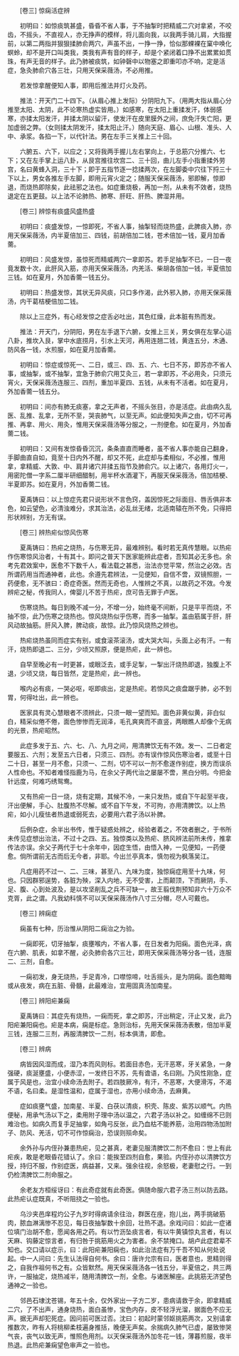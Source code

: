 <!-- { "loadSidebar": true } -->
　　[卷三] 惊痫活症辨 

　　初明曰：如惊痰筑甚盛，昏昏不省人事，于不抽掣时把精威二穴对拿紧，不咬齿，不摇头，不直视人，亦无挣声的模样，将儿面向我，以我两手骑儿肩，大指握前，以第二两指并狠狠揉肺俞两穴，声虽不出，一挣一挣，恰似那蜾裸在窠中唤化螟蛉，却不是开口叫类我，类我有声有音的样子，却是个紧闭着口挣不出累累如贯珠，有声无音的样子。此乃肺被痰筑，如钟磬中以物塞之即重叩亦不响，定是活症，急灸肺俞穴各三壮，只用天保采薇汤，不必用推。

　　若发惊拿醒便知人事，即用后推法并灯火及药。

　　推法：开天门二十四下。（从眉心推上发际）分阴阳九下。（用两大指从眉心分推至太阳、太阴，此不论寒热虚实皆用。）如感寒，在太阳上重揉发汗，体弱感寒，亦揉太阳发汗，并揉太阴以留汗，使发汗在皮里膜外之间，庶免汗失亡阳，更加虚弱之弊。（女则揉太阴发汗，揉太阳止汗。）随向天庭、眉心、山根、准头、人中、承浆。各掐一下，以代针法。男在左手三关推上三十回。

　　六腑五、六下，以应之；又将我两手握儿左右掌向上，于总筋穴分推六、七下；又在左手掌上运八卦，从艮宫推往坎宫二、三十回，曲儿左手小指重揉外劳宫，名曰黄蜂入洞，三十下；即于五指节逐一捻揉两次，在左脚委中穴往下捋三十下以上，男女各推左手左脚，即用元宵火定之；随服天保采薇汤，邪即解，惊即退，而烧热即除矣，此祛邪之法也。如症重烧极，再加一剂，从未有不效者，烧热退定在五更鼓。以上法不论肺热、肺寒、肝旺、肝热、脾湿并用。

　　[卷三] 辨惊有痰盛风盛热盛 

　　初明曰：痰盛发惊，一惊即死，不省人事，抽掣轻而烧热盛，此脾痰入肺，亦用天保采薇汤，内半夏倍加三、四钱，前胡倍加二钱，苍术倍加一钱，夏月加香薷。

　　初明曰：风盛发惊，虽惊死而精威两穴一拿即苏。若手足抽掣不已，一日一夜竟发数十次，此肝风入筋，亦用天保采薇汤，内羌活、柴胡各倍加一钱，半夏倍加三钱。如在夏月，外加香薷一钱五分。

　　初明曰：热盛发惊，其状无异风痰，只口多作渴，此外邪入肺，亦用天保采薇汤，内干葛桔梗倍加二钱。

　　除以上三症外，有心经发惊之症舌必吐出，其色红燥，此本脏有热而发。

　　推法：开天门，分阴阳，男在左手退下六腑，女推上三关，男女俱在左掌心运八卦，推坎入艮，掌中水底捞月，引水上天河，再用连翘二钱，黄连五分，木通、防风各一钱，水煎服，如在夏月加香薷。

　　初明曰：惊症或惊死一、二日，或三、四、五、六、七日不苏，即苏亦不省人事，或抽掣，或不抽掣，宜急于肺俞穴用艾灸三，若一拿即苏，不必用灸，只须元宵火，天保采薇汤连服三、四剂，重加半夏四、五钱，从未有不活者。如在夏月，外加香薷一钱五分。

　　初明曰：间亦有肺无痰塞，拿之无声者，不摇头张目，亦是活症。此由病久乱医、乱推、乱拿，无所不至，哭丧肺气，以至无声。如此便知失声之由，切不可再推、再拿、用火、用灸，惟用天保采薇汤等分服之，一剂便愈。如在夏月，外加香薷二钱。

　　初明曰：又间有发惊昏昏沉沉，条条直直而睡者，虽不省人事亦能自己翻身，手脚曲直自如，竟至十日内外不醒，却又不死，此症却与柔相似，不必推，惟用拿，拿精威、大敦、中、肩井诸穴并揉五指节及肺俞穴。以上诸穴，各用灯火一，用密陀僧一字系二厘半研细醋制，用半杯水酒灌下，再服天保采薇汤，倍加桔梗、半夏即苏。如在夏月，外加香薷二钱。

　　夏禹铸曰：以上惊症先君只说形状不言色窍，盖因惊死之际面目、唇舌俱非本色，如云望色，必清浊难分，求其治法，必乱丝无绪，北适南辕在所不免，只得把形状辨别，方无有误。

　　[卷三] 辨热疟似惊风伤寒 

　　夏禹铸曰：热疟之烧热，与伤寒无异，最难辨别。看时若无真传慧眼。以热疟作伤寒惊风治者，十有其十。即问之普天下医家能辨此症者，吾知其必无多也。余考先君效案中，医愈不下数千人，看法载之甚悉，治法亦觉平常，然治之必效。古所谓药用当而通神者，此也。余遵先君辨法，一见便知，自信不啻，双镜照胆，一药便愈，无不骇曰：奇症奇医。然而无奇也，人惟辨之不真，以故药之不效。今发辨疟之秘，传我同人，俾婴儿不苦于热疟，庶可告无罪于卢医。

　　伤寒烧热。每日到晚不减一分，不增一分，始终毫不间断，只是平平而烧，不抽不惊，此乃伤寒之烧热也。惊风烧热似乎伤寒，而多一抽掣。盖由筋属于肝，肝风动故抽筋。肝风入脾，脾动痰，故惊。此乃惊风烧热之辨也。

　　热疟烧热虽同而症实有别，或食滚茶滚汤，或大哭大叫，头面上必有汗。一有汗，烧热即退二、三分，少顷又照原，便是热疟，此一辨也。

　　自早至晚必有一时更甚，或眼泛去，或手足掣，一掣出汗烧热即退，独腹上不退，少顷又烧，每日皆然，定是热疟，此一辨也。

　　喉内必有痰，一哭必呕，呕即痰出，定是热疟。若惊风之痰盘踞乎肺，必不到胃，何得吐出，此一辨也。

　　医家具有灵心慧眼者不须辨此，只须一眼一望而知。面色非黄似黄，非白似白，精采似倦不倦，面色惨惨而无润泽，毛孔爽爽而不直竖，两眼瞧人却像个无病的光景，热疟昭然。

　　此症多发于五、六、七、八、九月之间，用清脾饮无有不效。发一、二日者定要服五、六剂；发至五六日者，只须三、四剂。亦有误作惊风伤寒治者，或至十日二十日，甚至一月不愈，只须一、二剂，切不可以一剂不愈遂作别症，换方而误杀人性命也。不知者难怪指鹿为马，在余父子两代治之屡屡不啻，黑白分明。今把金针远度，何难巧绣鸳鸯。

　　又有热疟一日一烧，烧有定期，其候不冷，一来只发热，或自下午起至半夜，汗出便解，手心、肚腹热不尽解。或不自下午发，不可拘，亦用清脾饮。以上热疟，如小儿瘦怯者热退或弱死去，必要用六君子汤以补脾。

　　后例杂症，余半出书传，惟于疑惑处辨之，经验者着之，不效者删之，于书所未传见症想出治法，不过十之四、五。独惊类以及热疟、脐风辨法前所未传，推拿传法亦误。余父子两代于七十余年中，因症生悟，由悟入神，一见便知，一药便愈。倘所谓前无古而后无今者，非耶。今出兰亭真本，慎勿视为枫落吴江。

　　凡症用药不过一、二、三味，甚至八、九味为度，独惊痫症用至十九味，何也。只因群邪逞势，各脏为殃，深入内地，无不受害，上而颠顶，下而厥阴，手、足、腹、心到处波及，是以攻坚削乱之兵不可缺一，故王翦伐荆预知非六十万众不克胥，此之谓。凡我幼科慎不可以天保采薇汤作八寸三分帽，尽人可戴也。

　　[卷三] 辨痫症 

　　痫虽有七种，历治惟从阴阳二痫治之为验。

　　一痫即死，切牙抽掣，痰壅喉内，不省人事，在日发者为阳痫。面色光泽，病在六腑、肌表，如拿不醒，必灸肺俞各穴三壮，即用天保采薇汤等分各一钱，连服二、三剂，自愈。

　　一痫初发，身无烧热，手足青冷，口噤惊啼，吐舌摇头，是为阴痫。面色黯晦或从夜发，病在五脏、骨髓，此最难治，宜用固真汤加南星。

　　[卷三] 辨阳疟兼痫 

　　夏禹铸曰：其症先有烧热，一痫而死，拿之即苏，汗出稍定，汗止又发，此乃阳疟兼阳痫也。疟是本病，痫是标症。急则治标，先用天保采薇汤表散，倍加半夏三钱，连服二三剂，再服清脾饮一二剂，标本俱清，即愈。

　　[卷三] 辨病 

　　病皆因风湿而成，湿乃本而风则标。若面目赤色，无汗恶寒，牙关紧急，一身强硬，痰涎壅盛，小便赤涩，一发终日不苏，先有谵语，名曰刚。乃风性刚急，症属于风是也，治宜小续命汤去附子。若四肢厥冷，有汗，不恶寒，大便滑泻，不渴不语，名曰柔。是湿性温和，症属于湿也，亦用小续命汤，去麻黄。

　　症如痰壅气盛，加南星、半夏、白茯以清痰，枳壳、陈皮、紫苏以顺气。内热便秘，用承气汤以下之，柔用附子理中汤以温之，六君子汤以补之。如缠绵不已则难治也。如病久而复手足抽挛，如角弓反张，此乃血枯不能养筋，治用四物汤加附子、防风、羌活，切不可作惊痫治，恐误则殒命矣。

　　余外孙与内侄孙兼患热疟，见之甚真，老妻见服清脾饮二剂不愈曰：世上有此疟疾，敢是老眼昏花错认了。余曰：能挨至四剂自愈，果验。内侄孙亦以清脾饮方授，持归不服，作别症医，病益甚，又来。强余往视，余怒极，老妻慰之行。一到仍检清脾饮二剂命服之。

　　余老友方桓绥讶曰：有此奇症就有此奇医。俱随命服六君子汤三剂以防去路。此热疟认症既真，不听阻挠之一验也。

　　乌沙夹邑庠程灼公子九岁时得病请余往治，群医在座，抱儿出，两手挑破筋肉，脓血淋漓惨不忍见，每日夜抽掣数十余回，壮热不退。余戏问曰：如此一症诸位填门治胡不愈，愿闻各用之药。有以竹沥坠痰言者，有以牛黄镇惊丸言者，有以天麻、钩藤定惊言者，有归咎于挑筋用火之为害者。余不禁掩口。胡卢此症君辈不知也。交口请以症示，曰：此阳疟兼阳痫也，如此治法症有万千吾不知从何处说起。中一人问曰：先生认法得自何书。余曰：唐许允宗有曰，医者意也，思精则得之，自我作祖何书之有。众皆默然。用天保采薇汤各一钱五分，半夏倍之，共三两许，一服抽定，烧热减半，随用清脾饮一剂，全愈。与诸医解座。此挑筋无济望色通神之一验也。

　　邻邑石埭沈苍锡，年五十余，仅外家出一子方二岁，患病请救于余，即拿精威二穴，了不出声，通身烧热，面白虽惨，宝色内存，皮不轻浮光溜，据面色不应无声。据无声却犯死症。因问前可医过否。沈曰：初起时蒙邻妪挑筋两次，又别请拿推数次，昨有人将桃柳柔枝遍身推括，晚便无声矣。余揣病久肺气已虚，屡致惨哭气丧，丧气以致无声，惟照色用剂。以天保采薇汤外加冬花一钱，薄暮煎服，夜半热退。此热疟兼痫望色审声之一验也。

